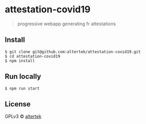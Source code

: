 # attestation-covid19

> progressive webapp generating fr attestations


## Install

```
$ git clone git@github.com:altertek/attestation-covid19.git
$ cd attestation-covid19
$ npm install
```

## Run locally

```
$ npm run start
```

## License

GPLv3 © [altertek](https://altertek.org/)
